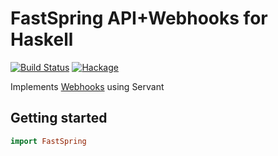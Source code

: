 # FastSpring API+Webhooks for Haskell


[![Build Status](https://travis-ci.com/hercules-ci/fastspring.svg?branch=master)](https://travis-ci.com/hercules-ci/fastspring)
[![Hackage](https://img.shields.io/hackage/v/fastspring.svg)](https://hackage.haskell.org/package/fastspring)

Implements [Webhooks](https://docs.fastspring.com/integrating-with-fastspring/webhooks) using Servant

## Getting started

```haskell
import FastSpring
```

